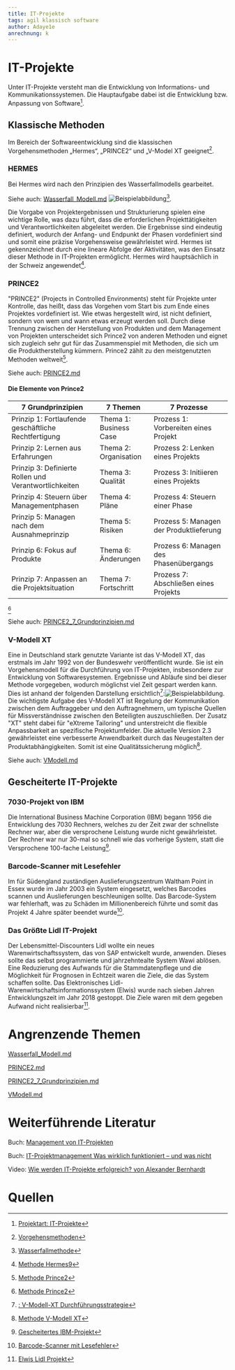 ```yaml
---
title: IT-Projekte
tags: agil klassisch software
author: Adaye1e
anrechnung: k 
---
```

# IT-Projekte
Unter IT-Projekte versteht man die Entwicklung von Informations- und Kommunikationssystemen. Die Hauptaufgabe dabei ist die Entwicklung bzw. Anpassung von Software[^1].

## Klassische Methoden 
Im Bereich der Softwareentwicklung sind die klassischen Vorgehensmethoden „Hermes“, „PRINCE2“ und „V-Model XT geeignet[^2].
### HERMES
Bei Hermes wird nach den Prinzipien des Wasserfallmodells gearbeitet.

Siehe auch: [Wasserfall_Modell.md](https://github.com/ga88maby/ManagingProjectsSuccessfully.github.io/blob/main/kb/Wasserfall_Modell.md) ![Beispielabbildung](IT-Projekte/Wasserfallmodell.png)[^3].  

Die Vorgabe von Projektergebnissen und Strukturierung spielen eine wichtige Rolle, was dazu führt, dass die erforderlichen Projekttätigkeiten und Verantwortlichkeiten abgeleitet werden. Die Ergebnisse sind eindeutig definiert, wodurch der Anfang- und Endpunkt der Phasen vordefiniert sind und somit eine präzise Vorgehensweise gewährleistet wird. Hermes ist gekennzeichnet durch eine lineare Abfolge der Aktivitäten, was den Einsatz dieser Methode in IT-Projekten ermöglicht. Hermes wird hauptsächlich in der Schweiz angewendet[^4].


### PRINCE2
"PRINCE2" (Projects in Controlled Environments) steht für Projekte unter Kontrolle, das heißt, dass das Vorgehen vom Start bis zum Ende eines Projektes vordefiniert ist. Wie etwas hergestellt wird, ist nicht definiert, sondern von wem und wann etwas erzeugt werden soll. Durch diese Trennung zwischen der Herstellung von Produkten und dem Management von Projekten unterscheidet sich Prince2 von anderen Methoden und eignet sich zugleich sehr gut für das Zusammenspiel mit Methoden, die sich um die Produktherstellung kümmern. Prince2 zählt zu den meistgenutzten Methoden weltweit[^5]. 

Siehe auch: [PRINCE2.md](https://github.com/patrick203494/ManagingProjectsSuccessfully.github.io/blob/main/kb/PRINCE2.md)
#### Die Elemente von Prince2
| 7 Grundprinzipien                                    | 7 Themen             | 7 Prozesse                         | 
| ---------------------------------------------------- | -------------------  |----------------------------------  |
|Prinzip 1: Fortlaufende geschäftliche Rechtfertigung  |Thema 1: Business Case|Prozess 1: Vorbereiten eines Projekt| 
|Prinzip 2: Lernen aus Erfahrungen                     |Thema 2: Organisation |Prozess 2: Lenken eines Projekts    | 
|Prinzip 3: Definierte Rollen und Verantwortlichkeiten |Thema 3: Qualität     |Prozess 3: Initiieren eines Projekts|
|Prinzip 4: Steuern über Managementphasen              |Thema 4: Pläne        |Prozess 4: Steuern einer Phase      |   
|Prinzip 5: Managen nach dem Ausnahmeprinzip           |Thema 5: Risiken      | Prozess 5: Managen der Produktlieferung |
|Prinzip 6: Fokus auf Produkte                        |Thema 6: Änderungen    |  Prozess 6: Managen des Phasenübergangs |    
|Prinzip 7: Anpassen an die Projektsituation          |Thema 7: Fortschritt|Prozess 7: Abschließen eines Projekts | 
[^5]

Siehe auch: [PRINCE2_7_Grundprinzipien.md](https://github.com/za22regi/ManagingProjectsSuccessfully.github.io/blob/main/kb/PRINCE2_7_Grundprinzipien.md)

### V-Modell XT
Eine in Deutschland stark genutzte Variante ist das V-Modell XT, das erstmals im Jahr 1992 von der Bundeswehr veröffentlicht wurde. Sie ist ein Vorgehensmodell für die Durchführung von IT-Projekten, insbesondere zur Entwicklung von Softwaresystemen. Ergebnisse und Abläufe sind bei dieser Methode vorgegeben, wodurch möglichst viel Zeit gespart werden kann. Dies ist anhand der folgenden Darstellung ersichtlich[^6]:![Beispielabbildung](IT-Projekte/V-Modell-XT.jpg). Die wichtigste Aufgabe des V-Modell XT ist Regelung der Kommunikation zwischen dem Auftraggeber und den Auftragnehmern, um typische Quellen für Missverständnisse zwischen den Beteiligten auszuschließen. Der Zusatz "XT" steht dabei für "eXtreme Tailoring" und unterstreicht die flexible Anpassbarkeit an spezifische Projektumfelder. Die aktuelle Version 2.3 gewährleistet eine verbesserte Anwendbarkeit durch das Neugestalten der Produktabhängigkeiten. Somit ist eine Qualitätssicherung möglich[^7].

Siehe auch: [VModell.md](https://github.com/fabriGH/ManagingProjectsSuccessfully.github.io/blob/main/kb/VModell.md)


## Gescheiterte IT-Projekte
### 7030-Projekt von IBM
Die International Business Machine Corporation (IBM) begann 1956 die Entwicklung des 7030 Rechners, welches zu der Zeit zwar der schnellste Rechner war, aber die versprochene Leistung wurde nicht gewährleistet. Der Rechner war nur 30-mal so schnell wie das vorherige System, statt die Versprochene 100-fache Leistung[^8].
### Barcode-Scanner mit Lesefehler
Im für Südengland zuständigen Auslieferungszentrum Waltham Point in Essex wurde im Jahr 2003 ein System eingesetzt, welches Barcodes scannen und Auslieferungen beschleunigen sollte. Das Barcode-System war fehlerhaft, was zu Schäden im Millionenbereich führte und somit das Projekt 4 Jahre später beendet wurde[^9].
### Das Größte Lidl IT-Projekt
Der Lebensmittel-Discounters Lidl wollte ein neues Warenwirtschaftssystem, das von SAP entwickelt wurde, anwenden. Dieses sollte das selbst programmierte und jahrzehntealte System Wawi ablösen. Eine Reduzierung des Aufwands für die Stammdatenpflege und die Möglichkeit für Prognosen in Echtzeit waren die Ziele, die das System schaffen sollte. Das Elektronisches Lidl-Warenwirtschaftsinformationssystem (Elwis) wurde nach sieben Jahren Entwicklungszeit im Jahr 2018 gestoppt. Die Ziele waren mit dem gegeben Aufwand nicht realisierbar[^10].

# Angrenzende Themen
[Wasserfall_Modell.md](https://github.com/ga88maby/ManagingProjectsSuccessfully.github.io/blob/main/kb/Wasserfall_Modell.md)

[PRINCE2.md](https://github.com/patrick203494/ManagingProjectsSuccessfully.github.io/blob/main/kb/PRINCE2.md)

[PRINCE2_7_Grundprinzipien.md](https://github.com/za22regi/ManagingProjectsSuccessfully.github.io/blob/main/kb/PRINCE2_7_Grundprinzipien.md)

[VModell.md](https://github.com/fabriGH/ManagingProjectsSuccessfully.github.io/blob/main/kb/VModell.md)

# Weiterführende Literatur
Buch: [Management von IT-Projekten](https://link.springer.com/book/10.1007/978-3-642-16127-8?token=HOLIDAY21&utm_campaign=3_fjp8312_springerlink_shopping_katte_HOLIDAY21&gclid=Cj0KCQiA8ICOBhDmARIsAEGI6o297cfmB1-MxoB5CFZAayy3ucCimNMFd0dHYumlu9qboeroznfpBhIaAoTaEALw_wcB)

Buch: [IT-Projektmanagement
Was wirklich funktioniert – und was nicht](https://www.rheinwerk-verlag.de/it-projektmanagement-was-wirklich-funktioniert-und-was-nicht/)

Video: [Wie werden IT-Projekte erfolgreich? von Alexander Bernhardt](https://www.youtube.com/watch?v=M6-r5FXX0Ow)

# Quellen 

[^1]: [Projektart: IT-Projekte](https://www.guteprojekte.ch/projektarten/it-projekte)
[^2]: [Vorgehensmethoden](https://www.guteprojekte.ch/methoden/hermes)
[^3]: [Wasserfallmethode](https://de.wikipedia.org/wiki/Wasserfallmodell)
[^4]: [Methode Hermes9](https://www.kpm.unibe.ch/weiterbildung/weiterbildung/cas_arbeiten_frueher_zertifikatsarbeiten/e237093/e237217/Bachmann_CeMaP_ger.pdf)
[^5]: [Methode Prince2](https://www.microtool.de/wissen-online/wie-funktioniert-prince2/)
[^6]: [: V-Modell-XT Durchführungsstrategie](https://www.microtool.de/wissen-online/wie-funktioniert-das-v-modell-xt/)
[^7]: [Methode V-Modell XT](https://www.cio.bund.de/Web/DE/Architekturen-und-Standards/V-Modell-XT/vmodell_xt_node.html)
[^8]: [Gescheitertes IBM-Projekt](https://www.cio.de/a/elf-it-projekte-im-sturzflug,859906)
[^9]: [Barcode-Scanner mit Lesefehler](https://www.cio.de/a/elf-it-projekte-im-sturzflug,859906,3)
[^10]: [Elwis Lidl Projekt](https://www.com-magazin.de/praxis/business-it/erfolgreiche-it-projekte-in-stuermischen-zeiten-2656021.html)
 


